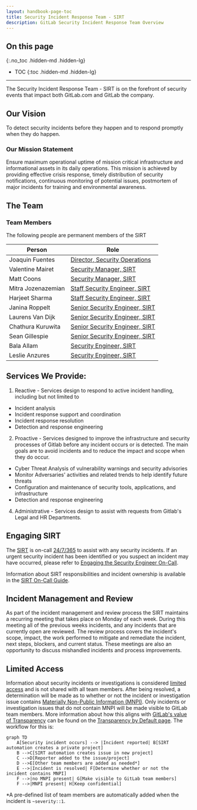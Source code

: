 ```yaml
---
layout: handbook-page-toc
title: Security Incident Response Team - SIRT
description: GitLab Security Incident Response Team Overview 
---
```


## On this page
{:.no_toc .hidden-md .hidden-lg}

- TOC
{:toc .hidden-md .hidden-lg}

----

The Security Incident Response Team - SIRT is on the forefront of security events that impact both GitLab.com and GitLab the company.

## <i class="fas fa-rocket" id="biz-tech-icons"></i> Our Vision

To detect security incidents before they happen and to respond promptly when they do happen. 

### Our Mission Statement

Ensure maximum operational uptime of mission critical infrastructure and informational assets in its daily operations. This mission is achieved by providing effective crisis response, timely distribution of security notifications, continuous monitoring of potential issues, postmortem of major incidents for training and environmental awareness.

## <i class="fas fa-users" id="biz-tech-icons"></i> The Team

### Team Members

The following people are permanent members of the SIRT

|Person|Role|
|---|---|
|Joaquin Fuentes|[Director, Security Operations](/job-families/security/security-incident-response-team/#manager-security-incident-response-team)|
|Valentine Mairet|[Security Manager, SIRT](/job-families/security/security-incident-response-team/#manager-security-incident-response-team)|
|Matt Coons|[Security Manager, SIRT](/job-families/security/security-incident-response-team/#manager-security-incident-response-team)|
|Mitra Jozenazemian|[Staff Security Engineer, SIRT](/job-families/security/security-incident-response-team/#staff-security-incident-response-team-engineer)|
|Harjeet Sharma|[Staff Security Engineer, SIRT](/job-families/security/security-incident-response-team/#staff-security-incident-response-team-engineer)|
|Janina Roppelt|[Senior Security Engineer, SIRT](/job-families/security/security-incident-response-team/#senior-security-incident-response-team-engineer)|
|Laurens Van Dijk|[Senior Security Engineer, SIRT](/job-families/security/security-incident-response-team/#senior-security-incident-response-team-engineer)|
|Chathura Kuruwita|[Senior Security Engineer, SIRT](/job-families/security/security-incident-response-team/#senior-security-incident-response-team-engineer)|
|Sean Gillespie|[Senior Security Engineer, SIRT](/job-families/security/security-incident-response-team/#senior-security-incident-response-team-engineer)|
|Bala Allam|[Security Engineer, SIRT](/job-families/security/security-incident-response-team/#security-incident-response-team-engineer-intermediate)|
|Leslie Anzures|[Security Engineer, SIRT](/job-families/security/security-incident-response-team/#security-incident-response-team-engineer-intermediate)|

## <i class="fas fa-stream" id="biz-tech-icons"></i> Services We Provide:
1. Reactive - Services design to respond to active incident handling, including but not limited to 
- Incident analysis 
- Incident response support and coordination 
- Incident response resolution 
- Detection and response engineering
2. Proactive - Services designed to improve the infrastructure  and security  processes of Gitlab before any incident occurs or is detected. The main goals are to avoid incidents and to reduce the impact and scope when they do occur. 
- Cyber Threat Analysis of vulnerability warnings and security advisories
- Monitor Adversaries' activities and related trends to help identify future threats 
- Configuration and maintenance of security tools, applications, and infrastructure
- Detection and response engineering
4. Administrative - Services design to assist with requests from Gitlab's Legal and HR Departments.

## <i class="fas fa-bullseye" id="biz-tech-icons"></i> Engaging SIRT

The [SIRT](/handbook/security/security-operations/sirt) is on-call [24/7/365](/handbook/on-call/#security-team-on-call-rotation) to assist with any security incidents. If an urgent security incident has been identified or you suspect an incident may have occurred, please refer to [Engaging the Security Engineer On-Call](/handbook/security/security-operations/sirt/engaging-security-on-call.html).

Information about SIRT responsibilities and incident ownership is available in the [SIRT On-Call Guide](/handbook/security/secops-oncall.html).

## <i class="fas fa-receipt" id="biz-tech-icons"></i> Incident Management and Review

As part of the incident management and review process the SIRT maintains a recurring meeting that takes place on Monday of each week. During this meeting all of the previous weeks incidents, and any incidents that are currently open are reviewed. The review process covers the incident's scope, impact, the work performed to mitigate and remediate the incident, next steps, blockers, and current status. These meetings are also an opportunity to discuss mishandled incidents and process improvements.

## Limited Access

Information about security incidents or investigations is considered [limited access](https://about.gitlab.com/handbook/communication/confidentiality-levels/#limited-access) and is not shared with all team members. After being resolved, a determination will be made as to whether or not the incident or investigation issue contains [Materially Non-Public Information (MNPI)](https://about.gitlab.com/handbook/product/product-safe-guidance/#materially-non-public-information). Only incidents or investigation issues that do not contain MNPI will be made visible to GitLab team members. More information about how this aligns with [GitLab's value of Transparency](https://about.gitlab.com/handbook/values/#transparency) can be found on the [Transparency by Default page](https://about.gitlab.com/handbook/security/transparency_by_default.html). The workflow for this is:

```mermaid
graph TD
    A[Security incident occurs] --> |Incident reported| B[SIRT automation creates a private project]
    B -->C[SIRT automation creates issue in new project]
    C -->D[Reporter added to the issue/project]
    D -->E[Other team members are added as needed*]
    E -->|Incident is resolved| F[Determine whether or not the incident contains MNPI]
    F -->|no MNPI present| G[Make visible to GitLab team members]
    F -->|MNPI present| H[Keep confidential]
```

\*A pre-defined list of team members are automatically added when the incident is `~severity::1`.
